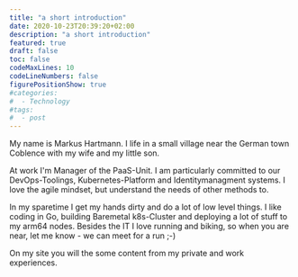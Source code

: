 ```yaml
---
title: "a short introduction"
date: 2020-10-23T20:39:20+02:00
description: "a short introduction"
featured: true 
draft: false
toc: false
codeMaxLines: 10
codeLineNumbers: false
figurePositionShow: true
#categories:
#  - Technology
#tags:
#  - post
---
```



My name is Markus Hartmann. I life in a small village near the German town Coblence with my wife and my little son.

At work I'm Manager of the PaaS-Unit. I am particularly committed to our DevOps-Toolings, Kubernetes-Platform and Identitymanagment systems. I love the agile mindset, but understand the needs of other methods to.

In my sparetime I get my hands dirty and do a lot of low level things. I like coding in Go, building Baremetal k8s-Cluster and deploying a lot of stuff to my arm64 nodes. Besides the IT I love running and biking, so when you are near, let me know - we can meet for a run ;-)

On my site you will the some content from my private and work experiences.